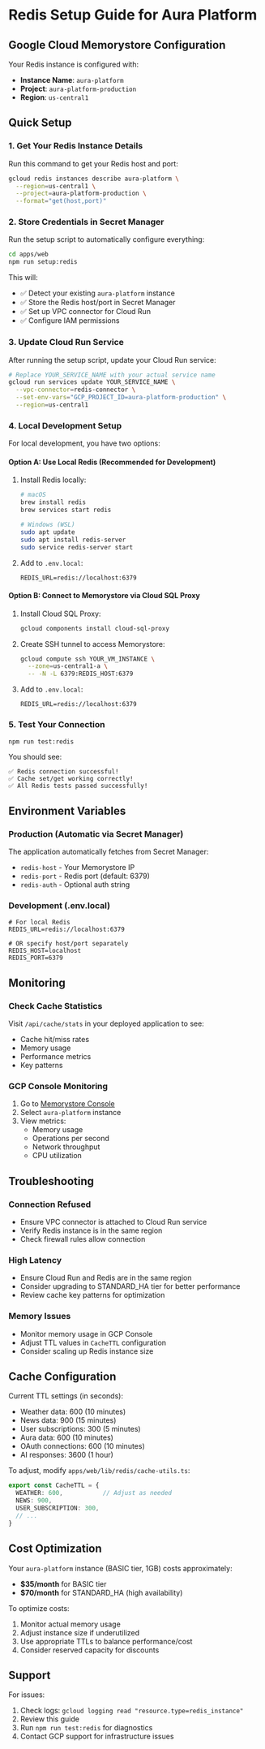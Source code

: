 # Redis Setup Guide for Aura Platform

## Google Cloud Memorystore Configuration

Your Redis instance is configured with:
- **Instance Name**: `aura-platform`
- **Project**: `aura-platform-production`
- **Region**: `us-central1`

## Quick Setup

### 1. Get Your Redis Instance Details

Run this command to get your Redis host and port:

```bash
gcloud redis instances describe aura-platform \
  --region=us-central1 \
  --project=aura-platform-production \
  --format="get(host,port)"
```

### 2. Store Credentials in Secret Manager

Run the setup script to automatically configure everything:

```bash
cd apps/web
npm run setup:redis
```

This will:
- ✅ Detect your existing `aura-platform` instance
- ✅ Store the Redis host/port in Secret Manager
- ✅ Set up VPC connector for Cloud Run
- ✅ Configure IAM permissions

### 3. Update Cloud Run Service

After running the setup script, update your Cloud Run service:

```bash
# Replace YOUR_SERVICE_NAME with your actual service name
gcloud run services update YOUR_SERVICE_NAME \
  --vpc-connector=redis-connector \
  --set-env-vars="GCP_PROJECT_ID=aura-platform-production" \
  --region=us-central1
```

### 4. Local Development Setup

For local development, you have two options:

#### Option A: Use Local Redis (Recommended for Development)

1. Install Redis locally:
   ```bash
   # macOS
   brew install redis
   brew services start redis
   
   # Windows (WSL)
   sudo apt update
   sudo apt install redis-server
   sudo service redis-server start
   ```

2. Add to `.env.local`:
   ```env
   REDIS_URL=redis://localhost:6379
   ```

#### Option B: Connect to Memorystore via Cloud SQL Proxy

1. Install Cloud SQL Proxy:
   ```bash
   gcloud components install cloud-sql-proxy
   ```

2. Create SSH tunnel to access Memorystore:
   ```bash
   gcloud compute ssh YOUR_VM_INSTANCE \
     --zone=us-central1-a \
     -- -N -L 6379:REDIS_HOST:6379
   ```

3. Add to `.env.local`:
   ```env
   REDIS_URL=redis://localhost:6379
   ```

### 5. Test Your Connection

```bash
npm run test:redis
```

You should see:
```
✅ Redis connection successful!
✅ Cache set/get working correctly!
✅ All Redis tests passed successfully!
```

## Environment Variables

### Production (Automatic via Secret Manager)
The application automatically fetches from Secret Manager:
- `redis-host` - Your Memorystore IP
- `redis-port` - Redis port (default: 6379)
- `redis-auth` - Optional auth string

### Development (.env.local)
```env
# For local Redis
REDIS_URL=redis://localhost:6379

# OR specify host/port separately
REDIS_HOST=localhost
REDIS_PORT=6379
```

## Monitoring

### Check Cache Statistics
Visit `/api/cache/stats` in your deployed application to see:
- Cache hit/miss rates
- Memory usage
- Performance metrics
- Key patterns

### GCP Console Monitoring
1. Go to [Memorystore Console](https://console.cloud.google.com/memorystore/redis/instances)
2. Select `aura-platform` instance
3. View metrics:
   - Memory usage
   - Operations per second
   - Network throughput
   - CPU utilization

## Troubleshooting

### Connection Refused
- Ensure VPC connector is attached to Cloud Run service
- Verify Redis instance is in the same region
- Check firewall rules allow connection

### High Latency
- Ensure Cloud Run and Redis are in the same region
- Consider upgrading to STANDARD_HA tier for better performance
- Review cache key patterns for optimization

### Memory Issues
- Monitor memory usage in GCP Console
- Adjust TTL values in `CacheTTL` configuration
- Consider scaling up Redis instance size

## Cache Configuration

Current TTL settings (in seconds):
- Weather data: 600 (10 minutes)
- News data: 900 (15 minutes)
- User subscriptions: 300 (5 minutes)
- Aura data: 600 (10 minutes)
- OAuth connections: 600 (10 minutes)
- AI responses: 3600 (1 hour)

To adjust, modify `apps/web/lib/redis/cache-utils.ts`:

```typescript
export const CacheTTL = {
  WEATHER: 600,           // Adjust as needed
  NEWS: 900,              
  USER_SUBSCRIPTION: 300,
  // ...
}
```

## Cost Optimization

Your `aura-platform` instance (BASIC tier, 1GB) costs approximately:
- **$35/month** for BASIC tier
- **$70/month** for STANDARD_HA (high availability)

To optimize costs:
1. Monitor actual memory usage
2. Adjust instance size if underutilized
3. Use appropriate TTLs to balance performance/cost
4. Consider reserved capacity for discounts

## Support

For issues:
1. Check logs: `gcloud logging read "resource.type=redis_instance"`
2. Review this guide
3. Run `npm run test:redis` for diagnostics
4. Contact GCP support for infrastructure issues